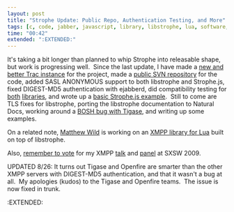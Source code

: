 ```yaml
---
layout: post
title: "Strophe Update: Public Repo, Authentication Testing, and More"
tags: [c, code, jabber, javascript, library, libstrophe, lua, software, strophe, strophejs, testing, xmpp]
time: "00:42"
extended: ":EXTENDED:"
---
```


It's taking a bit longer than planned to whip Strophe into releasable shape, but work is progressing well.  Since the last update, I have made a <a href="http://code.stanziq.com/strophe">new and better Trac instance</a> for the project, made a <a href="http://code.stanziq.com/svn/strophe/">public SVN repository</a> for the code, added SASL ANONYMOUS support to both libstrophe and Strophe.js, fixed DIGEST-MD5 authentication with ejabberd, did compatibility testing for <a href="http://code.stanziq.com/strophe/wiki/LibstropheCompatibility">both</a> <a href="http://code.stanziq.com/strophe/wiki/StropheJsCompatibility">libraries</a>, and wrote up a <a href="http://code.stanziq.com/strophe/browser/trunk/strophejs/examples">basic Strophe.js example</a>.  Still to come are TLS fixes for libstrophe, porting the libstrophe documentation to Natural Docs, working around a <a href="http://code.stanziq.com/strophe/ticket/4">BOSH bug with Tigase</a>, and writing up some examples.

On a related note, <a href="http://matthewwild.co.uk">Matthew Wild</a> is working on an <a href="http://matthewwild.co.uk/projects/verse/verse_doc.xml">XMPP library for Lua</a> built on top of libstrophe.

Also, <a href="http://metajack.im/2008/08/08/learn-about-xmpp-at-sxsw-2009/">remember to vote</a> for my XMPP <a href="http://panelpicker.sxsw.com/ideas/view/1934">talk</a> and <a href="http://panelpicker.sxsw.com/ideas/view/1933">panel</a> at SXSW 2009.

UPDATED 8/26: It turns out Tigase and Openfire are smarter than the other XMPP servers with DIGEST-MD5 authentication, and that it wasn't a bug at all.  My apologies (kudos) to the Tigase and Openfire teams.  The issue is now fixed in trunk.

:EXTENDED:


